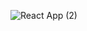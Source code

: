 ![React App (2)](https://user-images.githubusercontent.com/43902199/137856541-9b36d684-94ef-4ee7-8d69-6e50db64fb2d.png)
